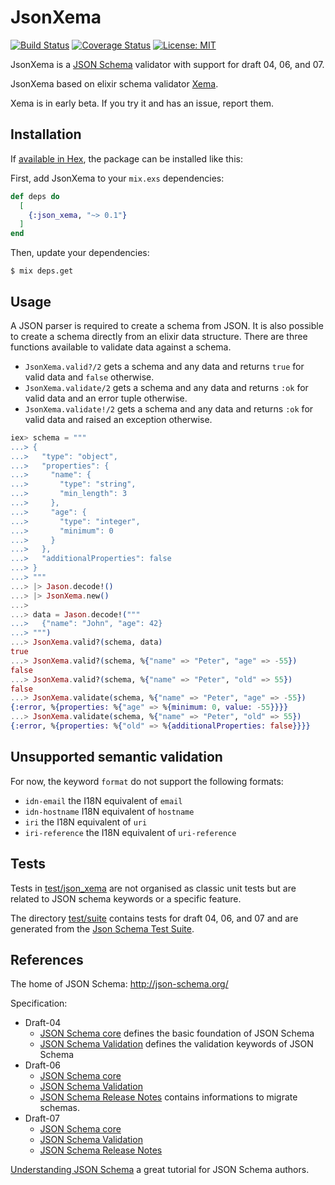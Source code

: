 # JsonXema
[![Build Status](https://travis-ci.org/hrzndhrn/json_xema.svg?branch=master)](https://travis-ci.org/hrzndhrn/json_xema)
[![Coverage Status](https://coveralls.io/repos/github/hrzndhrn/json_xema/badge.svg?branch=master)](https://coveralls.io/github/hrzndhrn/json_xema?branch=master)
[![License: MIT](https://img.shields.io/badge/License-MIT-yellow.svg)](https://opensource.org/licenses/MIT)

JsonXema is a [JSON Schema](http://json-schema.org) validator with support
for draft 04, 06, and 07.

JsonXema based on elixir schema validator
[Xema](https://github.com/hrzndhrn/xema).

Xema is in early beta. If you try it and has an issue, report them.

## Installation

If [available in Hex](https://hex.pm), the package can be installed
like this:

First, add JsonXema to your `mix.exs` dependencies:

```elixir
def deps do
  [
    {:json_xema, "~> 0.1"}
  ]
end
```

Then, update your dependencies:

```shell
$ mix deps.get
```

## Usage

A JSON parser is required to create a schema from JSON. It is also possible to
create a schema directly from an elixir data structure. There are three functions available to validate data against a schema.
+ `JsonXema.valid?/2` gets a schema and any data and returns `true` for valid
  data and `false` otherwise.
+ `JsonXema.validate/2` gets a schema and any data and returns `:ok` for valid
  data and an error tuple otherwise.
+ `JsonXema.validate!/2` gets a schema and any data and returns `:ok` for valid
  data and raised an exception otherwise.

```elixir
iex> schema = """
...> {
...>   "type": "object",
...>   "properties": {
...>     "name": {
...>       "type": "string",
...>       "min_length": 3
...>     },
...>     "age": {
...>       "type": "integer",
...>       "minimum": 0
...>     }
...>   },
...>   "additionalProperties": false
...> }
...> """
...> |> Jason.decode!()
...> |> JsonXema.new()
...>
...> data = Jason.decode!("""
...>   {"name": "John", "age": 42}
...> """)
...> JsonXema.valid?(schema, data)
true
...> JsonXema.valid?(schema, %{"name" => "Peter", "age" => -55})
false
...> JsonXema.valid?(schema, %{"name" => "Peter", "old" => 55})
false
...> JsonXema.validate(schema, %{"name" => "Peter", "age" => -55})
{:error, %{properties: %{"age" => %{minimum: 0, value: -55}}}}
...> JsonXema.validate(schema, %{"name" => "Peter", "old" => 55})
{:error, %{properties: %{"old" => %{additionalProperties: false}}}}
```

## Unsupported semantic validation
For now, the keyword `format` do not support the following formats:
+ `idn-email` the I18N equivalent of `email`
+ `idn-hostname` I18N equivalent of `hostname`
+ `iri` the I18N equivalent of `uri`
+ `iri-reference` the I18N equivalent of `uri-reference`

## Tests

Tests in [test/json_xema](test/json_xema) are not organised as classic unit
tests but are related to JSON schema keywords or a specific feature.

The directory [test/suite](test/suite) contains tests for draft 04, 06, and 07
and are generated from the
[Json Schema Test Suite](https://github.com/json-schema-org/JSON-Schema-Test-Suite).

## References

The home of JSON Schema: http://json-schema.org/

Specification:

* Draft-04
  * [JSON Schema core](http://json-schema.org/draft-04/json-schema-core.html)
defines the basic foundation of JSON Schema
  * [JSON Schema Validation](http://json-schema.org/draft-04/json-schema-validation.html)
defines the validation keywords of JSON Schema
* Draft-06
  * [JSON Schema core](http://json-schema.org/draft-06/json-schema-core.html)
  * [JSON Schema Validation](http://json-schema.org/draft-06/json-schema-validation.html)
  * [JSON Schema Release Notes](http://json-schema.org/draft-06/json-schema-release-notes.html)
contains informations to migrate schemas.
* Draft-07
  * [JSON Schema core](http://json-schema.org/draft-07/json-schema-core.html)
  * [JSON Schema Validation](http://json-schema.org/draft-07/json-schema-validation.html)
  * [JSON Schema Release Notes](http://json-schema.org/draft-07/json-schema-release-notes.html)


[Understanding JSON Schema](https://spacetelescope.github.io/understanding-json-schema/index.html)
a great tutorial for JSON Schema authors.
